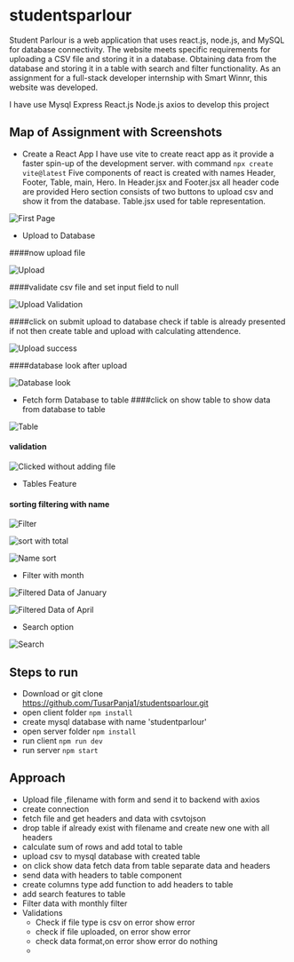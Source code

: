 # studentsparlour
Student Parlour is a web application that uses react.js, node.js, and MySQL for database connectivity. The website meets specific requirements for uploading a CSV file and storing it in a database. Obtaining data from the database and storing it in a table with search and filter functionality. As an assignment for a full-stack developer internship with Smart Winnr, this website was developed.

I have use Mysql Express React.js Node.js axios to develop this project

## Map of Assignment with Screenshots
  - Create a React App
I have use vite to create react app as it provide a faster spin-up of the development server. with command 
```npx create vite@latest```
Five components of react is created with names Header, Footer, Table, main, Hero.
In Header.jsx and Footer.jsx all header code are provided Hero section consists of two buttons to upload csv and show it from the database.
Table.jsx used for table representation.

![First Page](https://github.com/TusarPanja1/studentsparlour/blob/main/Screenshot%20(172).png "First page")

- Upload to Database

####now upload file

![Upload](https://github.com/TusarPanja1/studentsparlour/blob/main/Screenshot%20(173).png "upload page")

####validate csv file and set input field to null

![Upload Validation](https://github.com/TusarPanja1/studentsparlour/blob/main/Screenshot%20(184).png "upload validation")

####click on submit upload to database check if table is already presented if not then create table and upload with calculating attendence.

![Upload success](https://github.com/TusarPanja1/studentsparlour/blob/main/Screenshot%20(174).png "upload success")

####database look after upload 

![Database look](https://github.com/TusarPanja1/studentsparlour/blob/main/Screenshot%20(185).png "database look")

- Fetch form Database to table
####click on show table to show data from database to table

![Table](https://github.com/TusarPanja1/studentsparlour/blob/main/Screenshot%20(175).png "Table")

#### validation 

![Clicked without adding file](https://github.com/TusarPanja1/studentsparlour/blob/main/Screenshot%20(183).png "Clicked without adding file")

- Tables Feature

#### sorting filtering with name
![Filter](https://github.com/TusarPanja1/studentsparlour/blob/main/Screenshot%20(177).png "Filter")

![sort with total](https://github.com/TusarPanja1/studentsparlour/blob/main/Screenshot%20(179).png "Sort with total")

![Name sort](https://github.com/TusarPanja1/studentsparlour/blob/main/Screenshot%20(178).png "Name Sort")

- Filter with month

![Filtered Data of January](https://github.com/TusarPanja1/studentsparlour/blob/main/Screenshot%20(180).png "Filtered Data of January")

![Filtered Data of April](https://github.com/TusarPanja1/studentsparlour/blob/main/Screenshot%20(181).png "Filtered Data of April")

- Search option

![Search](https://github.com/TusarPanja1/studentsparlour/blob/main/Screenshot%20(182).png "Search with mail with .edu format with expanding column email")

## Steps to run
  - Download or git clone https://github.com/TusarPanja1/studentsparlour.git
  - open client folder ```npm install```
  - create mysql database with name 'studentparlour'
  - open server folder ```npm install```
  - run client   ```npm run dev```
  - run server ```npm start```

## Approach 
  - Upload file ,filename with form and send it to backend with axios
  - create connection
  - fetch file and get headers and data with csvtojson
  - drop table if already exist with filename and create new one with all headers
  - calculate sum of rows and add total to table
  - upload csv to mysql database with created table
  - on click show data fetch data from table separate data and headers
  - send data with headers to table component
  - create columns type add function to add headers to table
  - add search features to table
  - Filter data with monthly filter
  - Validations
    - Check if file type is csv on error show error
    - check if file uploaded, on error show error
    - check data format,on error show error do nothing
    - 

